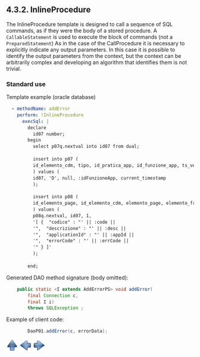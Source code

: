 ## 4.3.2. InlineProcedure

The InlineProcedure template is designed to call a sequence of SQL commands, as if they were the body of a stored procedure.
A `CallableStatement` is used to execute the block of commands (not a `PreparedStatement`)
As in the case of the CallProcedure it is necessary to explicitly indicate any output parameters.
In this case it is possible to identify the output parameters from the context, but the context can be arbitrarily complex and developing an algorithm that identifies them is not trivial.

### Standard use

Template example (oracle database)

~~~yaml
  - methodName: addError
    perform: !InlineProcedure
      execSql: |
        declare
          id07 number;
        begin
          select p07q.nextval into id07 from dual;

          insert into p07 (
          id_elemento_cdm, tipo, id_pratica_app, id_funzione_app, ts_vers
          ) values (
          id07, 'D', null, :idFunzioneApp, current_timestamp
          );

          insert into p08 (
          id_elemento_page, id_elemento_cdm, elemento_page, elemento_frag
          ) values (
          p08q.nextval, id07, 1,
          '[ {  "codice" : "' || :code || 
          '",  "descrizione" : "' || :desc || 
          '",  "applicationId" : "' || :appId || 
          '",  "errorCode" : "' || :errCode || 
          '" } ]'
          );

        end;
~~~

Generated DAO method signature (body omitted):

~~~java
    public static <I extends AddErrorPS> void addError(
        final Connection c,
        final I i)
        throws SQLException ;
~~~

Example of client code:

~~~java
        DaoP01.addError(c, errorData);
~~~

[![Up](go-up.png)](ConfigYaml.md) [![Next](go-previous.png)](callProc.md) [![Next](go-next.png)](callBatch.md)